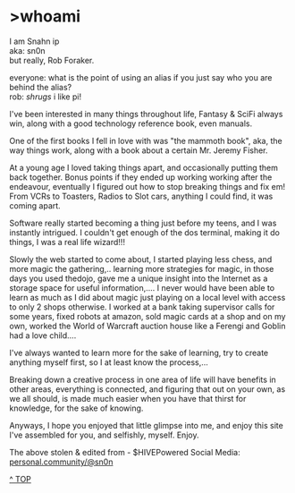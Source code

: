 # &gt;whoami

I am Snahn ip<br />
aka: sn0n <br />
but really, Rob Foraker. 

everyone: what is the point of using an alias if you just say who you are behind the alias?<br />
rob: *shrugs* i like pi!

I've been interested in many things throughout life, Fantasy & SciFi always win, along with a good technology reference book, even manuals. 

One of the first books I fell in love with was "the mammoth book", aka, the way things work, along with a book about a certain Mr. Jeremy Fisher. 

At a young age I loved taking things apart, and occasionally putting them back together. Bonus points if they ended up working working after the endeavour, eventually I figured out how to stop breaking things and fix em! From VCRs to Toasters, Radios to Slot cars, anything I could find, it was coming apart. 

Software really started becoming a thing just before my teens, and I was instantly intrigued. I couldn't get enough of the dos terminal, making it do things, I was a real life wizard!!! 

Slowly the web started to come about, I started playing less chess, and more magic the gathering,.. learning more strategies for magic, in those days you used thedojo, gave me a unique insight into the Internet as a storage space for useful information,.... I never would have been able to learn as much as I did about magic just playing on a local level with access to only 2 shops otherwise. I worked at a bank taking supervisor calls for some years, fixed robots at amazon, sold magic cards at a shop and on my own, worked the World of Warcraft auction house like a Ferengi and Goblin had a love child.... 

I've always wanted to learn more for the sake of learning, try to create anything myself first, so I at least know the process,... 

Breaking down a creative process in one area of life will have benefits in other areas, everything is connected, and figuring that out on your own, as we all should, is made much easier when you have that thirst for knowledge, for the sake of knowing. 

Anyways, I hope you enjoyed that little glimpse into me, and enjoy this site I've assembled for you, and selfishly, myself. Enjoy.

The above stolen & edited from - 
$HIVEPowered Social Media: <a href="https://personal.community/@sn0n">personal.community/@sn0n</a> 


<a class="topOfPage" href="#top" title="Go to the top of this page">^ TOP</a>